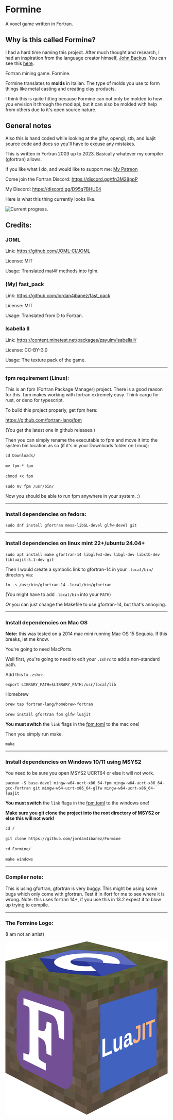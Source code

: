 # Formine
 A voxel game written in Fortran.

## Why is this called Formine?

I had a hard time naming this project. After much thought and research, I had an inspiration from the language creator himself, [John Backus](https://en.wikipedia.org/wiki/John_Backus). You can see this [here](https://youtu.be/KohboWwrsXg&t=471).

Fortran mining game. Formine.

Formine translates to **molds** in Italian. The type of molds you use to form things like metal casting and creating clay products.

I think this is quite fitting because Formine can not only be molded to how you envision it through the mod api, but it can also be molded with help from others due to it's open source nature.


## General notes

Also this is hand coded while looking at the glfw, opengl, stb, and luajit source code and docs so you'll have to excuse any mistakes.

This is written in Fortran 2003 up to 2023. Basically whatever my compiler (gfortran) allows.

If you like what I do, and would like to support me: [My Patreon](https://www.patreon.com/jordan4ibanez)

Come join the Fortran Discord: https://discord.gg/tfn3M28ppP

My Discord: https://discord.gg/D95q7BHUE4

Here is what this thing currently looks like.

![Current progress.](https://raw.githubusercontent.com/jordan4ibanez/fortran_thing/master/screenshots/example_8.png)


## Credits:

### JOML

Link: https://github.com/JOML-CI/JOML

License: MIT

Usage: Translated mat4f methods into fglm.

### (My) fast_pack

Link: https://github.com/jordan4ibanez/fast_pack

License: MIT

Usage: Translated from D to Fortran.


### Isabella II

Link: https://content.minetest.net/packages/zayuim/isabellaii/

License: CC-BY-3.0

Usage: The texture pack of the game.


-----

### fpm requirement (Linux):

This is an fpm (Fortran Package Manager) project. There is a good reason for this.
fpm makes working with fortran extremely easy. Think cargo for rust, or deno for typescript.

To build this project properly, get fpm here:

https://github.com/fortran-lang/fpm

(You get the latest one in github releases.)

Then you can simply rename the executable to fpm and move it into the system bin location as so (if it's in your Downloads folder on Linux):

```
cd Downloads/

mv fpm-* fpm

chmod +x fpm

sudo mv fpm /usr/bin/
```

Now you should be able to run fpm anywhere in your system. :)

-----

### Install dependencies on fedora:
```
sudo dnf install gfortran mesa-libGL-devel glfw-devel git
```

-----

### Install dependencies on linux mint 22+/ubuntu 24.04+
```
sudo apt install make gfortran-14 libglfw3-dev libgl-dev libstb-dev libluajit-5.1-dev git
```
Then I would create a symbolic link to gfortran-14 in your ``.local/bin/`` directory via:
```
ln -s /usr/bin/gfortran-14 .local/bin/gfortran
```
(You might have to add ``.local/bin`` into your ``PATH``)

_Or_ you can just change the Makefile to use gfortran-14, but that's annoying.

-----

### Install dependencies on Mac OS

**Note:** this was tested on a 2014 mac mini running Mac OS 15 Sequoia. If this breaks, let me know.

You're going to need MacPorts.

Well first, you're going to need to edit your ``.zshrc`` to add a non-standard path.

Add this to ``.zshrc``:

```
export LIBRARY_PATH=$LIBRARY_PATH:/usr/local/lib
```

Homebrew
```
brew tap fortran-lang/homebrew-fortran

brew install gfortran fpm glfw luajit
```

**You must switch** the ``link`` flags in the [fpm.toml](https://github.com/jordan4ibanez/Formine/blob/master/fpm.toml) to the mac one!

Then you simply run make.
```
make
```

-----

### Install dependencies on Windows 10/11 using MSYS2

You need to be sure you open MSYS2 UCRT64 or else it will not work.

```
pacman -S base-devel mingw-w64-ucrt-x86_64-fpm mingw-w64-ucrt-x86_64-gcc-fortran git mingw-w64-ucrt-x86_64-glfw mingw-w64-ucrt-x86_64-luajit
```

**You must switch** the ``link`` flags in the [fpm.toml](https://github.com/jordan4ibanez/Formine/blob/master/fpm.toml) to the windows one!

**Make sure you git clone the project into the root directory of MSYS2 or else this will not work!**

```
cd /

git clone https://github.com/jordan4ibanez/Formine

cd Formine/

make windows
```

-----

### Compiler note:
This is using gfortran, gfortran is very buggy. This might be using some bugs which only come with gfortran. Test it in ifort for me to see where it is wrong.
Note: this uses fortran 14+, if you use this in 13.2 expect it to blow up trying to compile.

-----

### The Formine Logo:
(I am not an artist)

![Truly beautiful](https://raw.githubusercontent.com/jordan4ibanez/Formine/refs/heads/master/textures/formine_logo.png)
